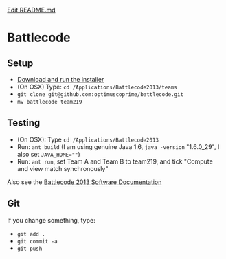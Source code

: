 [Edit README.md](https://github.com/optimuscoprime/battlecode/edit/master/README.md)

Battlecode
==========

## Setup

* [Download and run the installer](https://www.battlecode.org/contestants/releases/)
* (On OSX) Type: `cd /Applications/Battlecode2013/teams`
* `git clone git@github.com:optimuscoprime/battlecode.git`
* `mv battlecode team219`

## Testing

* (On OSX): Type `cd /Applications/Battlecode2013`
* Run: `ant build` (I am using genuine Java 1.6, `java -version` "1.6.0_29", I also set `JAVA_HOME=""`)
* Run: `ant run`, set Team A and Team B to team219, and tick "Compute and view match synchronously"

Also see the [Battlecode 2013 Software Documentation](http://s3.amazonaws.com/battlecode-releases-2013/docs/software.html)

## Git

If you change something, type:
* `git add .`
* `git commit -a`
* `git push`
